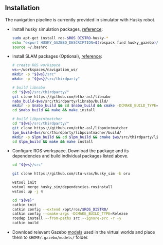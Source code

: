 ## Installation

The navigation pipeline is currently provided in simulator with Husky robot.

- Install husky simulation packages, [reference](http://wiki.ros.org/husky_navigation/Tutorials):
  ```bash
  sudo apt-get install ros-$ROS_DISTRO-husky-*
  echo "export HUSKY_GAZEBO_DESCRIPTION=$(rospack find husky_gazebo)/urdf/description.gazebo.xacro" >> ~/.bashrc
  source ~/.bashrc
  ```
  
- Install SLAM packages (Optional), [reference](https://github.com/norlab-ulaval/libpointmatcher):
  ```bash
  # create ROS workspace
  ws=~/workspaces/navigation_ws/
  mkdir -p "${ws}/src"
  mkdir -p "${ws}/src/thirdparty"
  
  # build libnabo
  cd "${ws}/src/thirdparty/"
  git clone https://github.com/ethz-asl/libnabo
  nabo_build=$ws/src/thirdparty/libnabo/build/
  mkdir -p $nabo_build && cd $nabo_build && cmake -DCMAKE_BUILD_TYPE=RelWithDebInfo $ws/src/thirdparty/libnabo/
  cd $nabo_build && make && make install
  
  # build libpointmatcher
  cd "${ws}/src/thirdparty/"
  git clone https://github.com/ethz-asl/libpointmatcher
  lpm_build=$ws/src/thirdparty/libpointmacher/build/
  mkdir -p $lpm_build && cd $lpm_build && cmake $ws/src/thirdparty/libpointmatcher/
  cd $lpm_build && make && make install
  ```

- Configure ROS workspace. Download the package and its dependencies and build individual packages listed above.
  ```bash
  cd "${ws}/src"

  git clone https://github.com/ctu-vras/husky_sim -b oru

  wstool init
  wstool merge husky_sim/dependencies.rosinstall
  wstool up -j 4

  cd "${ws}"
  catkin init
  catkin config --extend /opt/ros/$ROS_DISTRO/
  catkin config --cmake-args -DCMAKE_BUILD_TYPE=Release
  rosdep install --from-paths src --ignore-src -r -y
  catkin build
  ```

- Download relevant Gazebo [models](http://subtdata.felk.cvut.cz/robingas/data/gazebo/models/)
used in the virtual worlds and place them to `$HOME/.gazebo/models/` folder.
